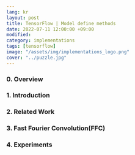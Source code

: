 ```yaml
---
lang: kr
layout: post
title: TensorFlow | Model define methods
date: 2022-07-11 12:00:00 +09:00
modified: 
category: implementations
tags: [tensorflow]
image: "/assets/img/implementations_logo.png"
cover: "../puzzle.jpg"
---
```


### 0. Overview

### 1. Introduction

### 2. Related Work

### 3. Fast Fourier Convolution(FFC)

### 4. Experiments
